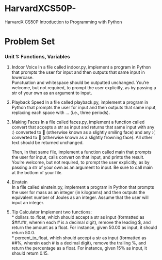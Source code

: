 # HarvardXCS50P-
HarvardX CS50P Introduction to Programming with Python


# Problem Set

### Unit 1: Functions, Variables

1. Indoor Voice
	In a file called indoor.py, implement a program in Python that prompts the user for input and then outputs that same input in lowercase.  
	Punctuation and whitespace should be outputted unchanged. You’re welcome, but not required, to prompt the user explicitly, as by passing a str of your own as an argument to input.  

2. Playback Speed
	In a file called playback.py, implement a program in Python that prompts the user for input and then outputs that same input, replacing each space with ... (i.e., three periods).  

3. Making Faces
	In a file called faces.py, implement a function called convert that accepts a str as input and returns that same input with any :) converted to 🙂 (otherwise known as a slightly smiling face) and any :( converted to 🙁 (otherwise known as a slightly frowning face). All other text should be returned unchanged.  

	Then, in that same file, implement a function called main that prompts the user for input, calls convert on that input, and prints the result. You’re welcome, but not required, to prompt the user explicitly, as by passing a str of your own as an argument to input. Be sure to call main at the bottom of your file.

4. Einstein  
	In a file called einstein.py, implement a program in Python that prompts the user for mass as an integer (in kilograms) and then outputs the equivalent number of Joules as an integer. Assume that the user will input an integer.

5. Tip Calculator
	Implement two functions:  
		* dollars_to_float, which should accept a str as input (formatted as \$##.##, wherein each # is a decimal digit), remove the leading \$, and return the amount as a float. For instance, given 50.00 as input, it should return 50.0.  
		* percent_to_float, which should accept a str as input (formatted as ##%, wherein each # is a decimal digit), remove the trailing %, and return the percentage as a float. For instance, given 15% as input, it should return 0.15.